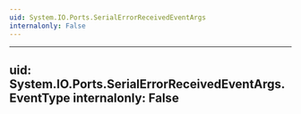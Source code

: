 ```yaml
---
uid: System.IO.Ports.SerialErrorReceivedEventArgs
internalonly: False
---
```


---
uid: System.IO.Ports.SerialErrorReceivedEventArgs.EventType
internalonly: False
---
